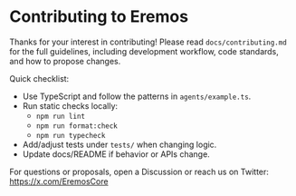 # Contributing to Eremos

Thanks for your interest in contributing! Please read `docs/contributing.md` for the full guidelines, including development workflow, code standards, and how to propose changes.

Quick checklist:

- Use TypeScript and follow the patterns in `agents/example.ts`.
- Run static checks locally:
  - `npm run lint`
  - `npm run format:check`
  - `npm run typecheck`
- Add/adjust tests under `tests/` when changing logic.
- Update docs/README if behavior or APIs change.

For questions or proposals, open a Discussion or reach us on Twitter: https://x.com/EremosCore
